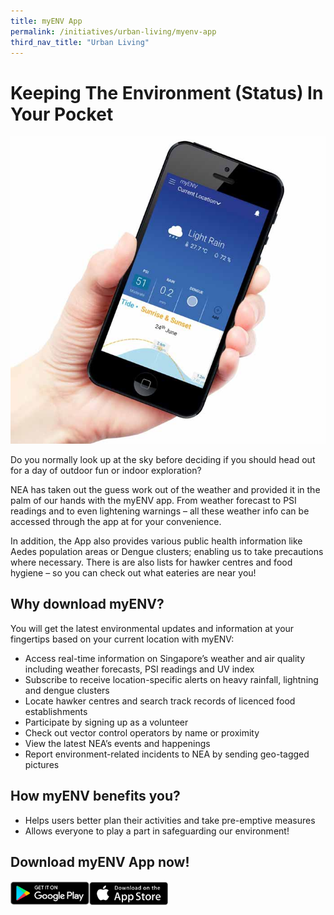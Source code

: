 ```yaml
---
title: myENV App
permalink: /initiatives/urban-living/myenv-app
third_nav_title: "Urban Living"
---
```


# Keeping The Environment (Status) In Your Pocket

![screenshot of myENV app](/images/initiatives/myenv-overview.jpg)

Do you normally look up at the sky before deciding if you should head out for a day of outdoor fun or indoor exploration?

NEA has taken out the guess work out of the weather and provided it in the palm of our hands with the myENV app. From weather forecast to PSI readings and to even lightening warnings – all these weather info can be accessed through the app at for your convenience. 

In addition, the App also provides various public health information like Aedes population areas or Dengue clusters; enabling us to take precautions where necessary. There is are also lists for hawker centres and food hygiene – so you can check out what eateries are near you!

## Why download myENV? 

You will get the latest environmental updates and information at your fingertips based on your current location with myENV:
- Access real-time information on Singapore’s weather and air quality including weather forecasts, PSI readings and UV index
- Subscribe to receive location-specific alerts on heavy rainfall, lightning and dengue clusters
- Locate hawker centres and search track records of licenced food establishments
- Participate by signing up as a volunteer
- Check out vector control operators by name or proximity
- View the latest NEA’s events and happenings
- Report environment-related incidents to NEA by sending geo-tagged pictures
 
## How myENV benefits you? 

- Helps users better plan their activities and take pre-emptive measures 
- Allows everyone to play a part in safeguarding our environment!

## Download myENV App now!

  <div style="width:50%;display:flex;flex-wrap:wrap;">
         <div style="flex:25%"><a href="https://play.google.com/store/apps/details?id=sg.gov.nea" target="_blanket"><img alt="Google Play Store Link" src="/images/community/Google-Play.png"></a>
          </div>
          <div style="flex:25%;"><a href="https://apps.apple.com/sg/app/myenv/id444435182" target="_blanket"><img alt="Apple App Store Link" src="/images/community/Apple-Store.png"></a>
          </div>
